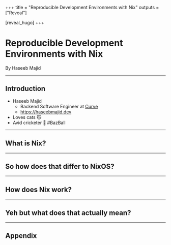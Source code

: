 +++
title = "Reproducible Development Environments with Nix"
outputs = ["Reveal"]

[reveal_hugo]
+++

# Reproducible Development Environments with Nix

By Haseeb Majid

---

## Introduction

- Haseeb Majid
  - Backend Software Engineer at [Curve](https://www.curve.com/en-gb/)
  - https://haseebmajid.dev
- Loves cats 🐱
- Avid cricketer 🏏 #BazBall

---

## What is Nix?

---

## So how does that differ to NixOS?

---

## How does Nix work?

---

## Yeh but what does that actually mean?

---

## Appendix

